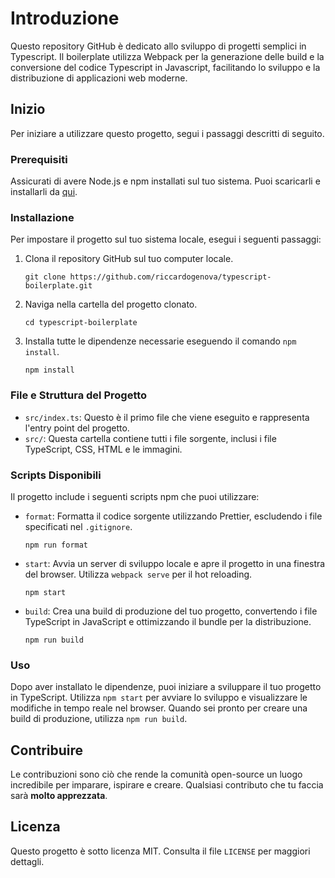 # Introduzione

Questo repository GitHub è dedicato allo sviluppo di progetti semplici in Typescript. Il boilerplate  utilizza Webpack per la generazione delle build e la conversione del codice Typescript in Javascript, facilitando lo sviluppo e la distribuzione di applicazioni web moderne.

## Inizio

Per iniziare a utilizzare questo progetto, segui i passaggi descritti di seguito.

### Prerequisiti

Assicurati di avere Node.js e npm installati sul tuo sistema. Puoi scaricarli e installarli da [qui](https://nodejs.org/).

### Installazione

Per impostare il progetto sul tuo sistema locale, esegui i seguenti passaggi:

1. Clona il repository GitHub sul tuo computer locale.
   ```
   git clone https://github.com/riccardogenova/typescript-boilerplate.git
   ```
2. Naviga nella cartella del progetto clonato.
   ```
   cd typescript-boilerplate
   ```
3. Installa tutte le dipendenze necessarie eseguendo il comando `npm install`.
   ```
   npm install
   ```

### File e Struttura del Progetto

- `src/index.ts`: Questo è il primo file che viene eseguito e rappresenta l'entry point del progetto.
- `src/`: Questa cartella contiene tutti i file sorgente, inclusi i file TypeScript, CSS, HTML e le immagini.

### Scripts Disponibili

Il progetto include i seguenti scripts npm che puoi utilizzare:

- `format`: Formatta il codice sorgente utilizzando Prettier, escludendo i file specificati nel `.gitignore`.
  ```
  npm run format
  ```
- `start`: Avvia un server di sviluppo locale e apre il progetto in una finestra del browser. Utilizza `webpack serve` per il hot reloading.
  ```
  npm start
  ```
- `build`: Crea una build di produzione del tuo progetto, convertendo i file TypeScript in JavaScript e ottimizzando il bundle per la distribuzione.
  ```
  npm run build
  ```

### Uso

Dopo aver installato le dipendenze, puoi iniziare a sviluppare il tuo progetto in TypeScript. Utilizza `npm start` per avviare lo sviluppo e visualizzare le modifiche in tempo reale nel browser. Quando sei pronto per creare una build di produzione, utilizza `npm run build`.

## Contribuire

Le contribuzioni sono ciò che rende la comunità open-source un luogo incredibile per imparare, ispirare e creare. Qualsiasi contributo che tu faccia sarà **molto apprezzata**.

## Licenza

Questo progetto è sotto licenza MIT. Consulta il file `LICENSE` per maggiori dettagli.

